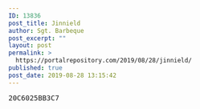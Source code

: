 ```yaml
---
ID: 13836
post_title: Jinnield
author: Sgt. Barbeque
post_excerpt: ""
layout: post
permalink: >
  https://portalrepository.com/2019/08/28/jinnield/
published: true
post_date: 2019-08-28 13:15:42
---
```

<pre>20C6025BB3C7</pre>